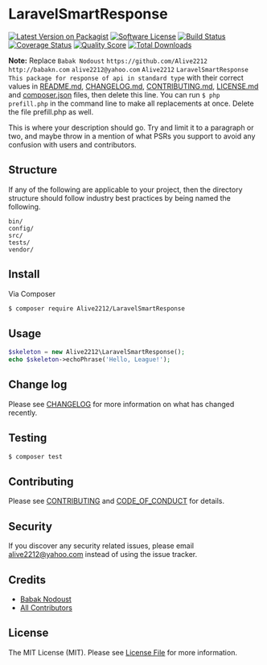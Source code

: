 # LaravelSmartResponse

[![Latest Version on Packagist][ico-version]][link-packagist]
[![Software License][ico-license]](LICENSE.md)
[![Build Status][ico-travis]][link-travis]
[![Coverage Status][ico-scrutinizer]][link-scrutinizer]
[![Quality Score][ico-code-quality]][link-code-quality]
[![Total Downloads][ico-downloads]][link-downloads]

**Note:** Replace ```Babak Nodoust``` ```https://github.com/Alive2212``` ```http://babakn.com``` ```alive2212@yahoo.com``` ```Alive2212``` ```LaravelSmartResponse``` ```This package for response of api in standard type``` with their correct values in [README.md](README.md), [CHANGELOG.md](CHANGELOG.md), [CONTRIBUTING.md](CONTRIBUTING.md), [LICENSE.md](LICENSE.md) and [composer.json](composer.json) files, then delete this line. You can run `$ php prefill.php` in the command line to make all replacements at once. Delete the file prefill.php as well.

This is where your description should go. Try and limit it to a paragraph or two, and maybe throw in a mention of what
PSRs you support to avoid any confusion with users and contributors.

## Structure

If any of the following are applicable to your project, then the directory structure should follow industry best practices by being named the following.

```
bin/        
config/
src/
tests/
vendor/
```


## Install

Via Composer

``` bash
$ composer require Alive2212/LaravelSmartResponse
```

## Usage

``` php
$skeleton = new Alive2212\LaravelSmartResponse();
echo $skeleton->echoPhrase('Hello, League!');
```

## Change log

Please see [CHANGELOG](CHANGELOG.md) for more information on what has changed recently.

## Testing

``` bash
$ composer test
```

## Contributing

Please see [CONTRIBUTING](CONTRIBUTING.md) and [CODE_OF_CONDUCT](CODE_OF_CONDUCT.md) for details.

## Security

If you discover any security related issues, please email alive2212@yahoo.com instead of using the issue tracker.

## Credits

- [Babak Nodoust][link-author]
- [All Contributors][link-contributors]

## License

The MIT License (MIT). Please see [License File](LICENSE.md) for more information.

[ico-version]: https://img.shields.io/packagist/v/Alive2212/LaravelSmartResponse.svg?style=flat-square
[ico-license]: https://img.shields.io/badge/license-MIT-brightgreen.svg?style=flat-square
[ico-travis]: https://img.shields.io/travis/Alive2212/LaravelSmartResponse/master.svg?style=flat-square
[ico-scrutinizer]: https://img.shields.io/scrutinizer/coverage/g/Alive2212/LaravelSmartResponse.svg?style=flat-square
[ico-code-quality]: https://img.shields.io/scrutinizer/g/Alive2212/LaravelSmartResponse.svg?style=flat-square
[ico-downloads]: https://img.shields.io/packagist/dt/Alive2212/LaravelSmartResponse.svg?style=flat-square

[link-packagist]: https://packagist.org/packages/Alive2212/LaravelSmartResponse
[link-travis]: https://travis-ci.org/Alive2212/LaravelSmartResponse
[link-scrutinizer]: https://scrutinizer-ci.com/g/Alive2212/LaravelSmartResponse/code-structure
[link-code-quality]: https://scrutinizer-ci.com/g/Alive2212/LaravelSmartResponse
[link-downloads]: https://packagist.org/packages/Alive2212/LaravelSmartResponse
[link-author]: https://github.com/https://github.com/Alive2212
[link-contributors]: ../../contributors

